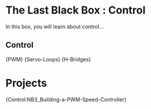 # The Last Black Box : Control
In this box, you will learn about control...

## Control
{PWM}
{Servo-Loops}
{H-Bridges}

# Projects
{Control:NB3_Building-a-PWM-Speed-Controller}
